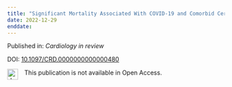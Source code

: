```yaml
---
title: "Significant Mortality Associated With COVID-19 and Comorbid Cerebrovascular Disease: A Quantitative Systematic Review."
date: 2022-12-29
enddate:
---
```


Published in: *Cardiology in review*

DOI: [10.1097/CRD.0000000000000480](https://doi.org/10.1097/CRD.0000000000000480)

<img src="https://upload.wikimedia.org/wikipedia/commons/thumb/0/0e/Closed_Access_logo_transparent.svg/1200px-Closed_Access_logo_transparent.svg.png" alt="drawing" width="25" align="left"/> &nbsp;&nbsp;&nbsp;This publication is not available in Open Access.


